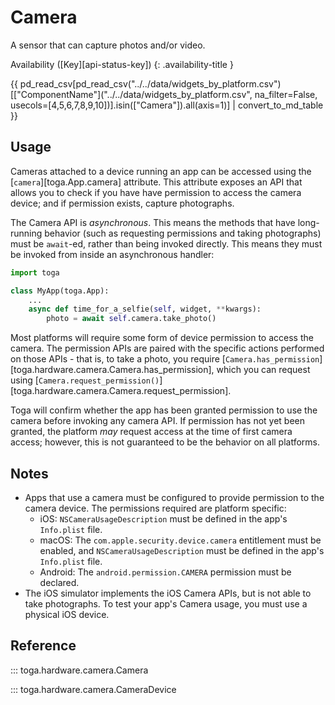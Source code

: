 # Camera

A sensor that can capture photos and/or video.

Availability ([Key][api-status-key])  <!-- rumdl-disable-line MD013 -->
{: .availability-title }

<nospell>
{{ pd_read_csv[pd_read_csv("../../data/widgets_by_platform.csv")[["ComponentName"]("../../data/widgets_by_platform.csv", na_filter=False, usecols=[4,5,6,7,8,9,10])].isin(["Camera"]).all(axis=1)] | convert_to_md_table }}
</nospell>

## Usage

Cameras attached to a device running an app can be accessed using the [`camera`][toga.App.camera] attribute. This attribute exposes an API that allows you to check if you have have permission to access the camera device; and if permission exists, capture photographs.

The Camera API is *asynchronous*. This means the methods that have long-running behavior (such as requesting permissions and taking photographs) must be `await`-ed, rather than being invoked directly. This means they must be invoked from inside an asynchronous handler:

```python
import toga

class MyApp(toga.App):
    ...
    async def time_for_a_selfie(self, widget, **kwargs):
        photo = await self.camera.take_photo()
```

Most platforms will require some form of device permission to access the camera. The permission APIs are paired with the specific actions performed on those APIs - that is, to take a photo, you require [`Camera.has_permission`][toga.hardware.camera.Camera.has_permission], which you can request using [`Camera.request_permission()`][toga.hardware.camera.Camera.request_permission].

Toga will confirm whether the app has been granted permission to use the camera before invoking any camera API. If permission has not yet been granted, the platform *may* request access at the time of first camera access; however, this is not guaranteed to be the behavior on all platforms.

## Notes

- Apps that use a camera must be configured to provide permission to the camera device. The permissions required are platform specific:
  - iOS: `NSCameraUsageDescription` must be defined in the app's `Info.plist` file.
  - macOS: The `com.apple.security.device.camera` entitlement must be enabled, and `NSCameraUsageDescription` must be defined in the app's `Info.plist` file.
  - Android: The `android.permission.CAMERA` permission must be declared.
- The iOS simulator implements the iOS Camera APIs, but is not able to take photographs. To test your app's Camera usage, you must use a physical iOS device.

## Reference

::: toga.hardware.camera.Camera

::: toga.hardware.camera.CameraDevice
